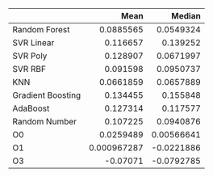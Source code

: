 |                   |         Mean |      Median |
|:------------------|-------------:|------------:|
| Random Forest     |  0.0885565   |  0.0549324  |
| SVR Linear        |  0.116657    |  0.139252   |
| SVR Poly          |  0.128907    |  0.0671997  |
| SVR RBF           |  0.091598    |  0.0950737  |
| KNN               |  0.0661859   |  0.0657889  |
| Gradient Boosting |  0.134455    |  0.155848   |
| AdaBoost          |  0.127314    |  0.117577   |
| Random Number     |  0.107225    |  0.0940876  |
| O0                |  0.0259489   |  0.00566641 |
| O1                |  0.000967287 | -0.0221886  |
| O3                | -0.07071     | -0.0792785  |